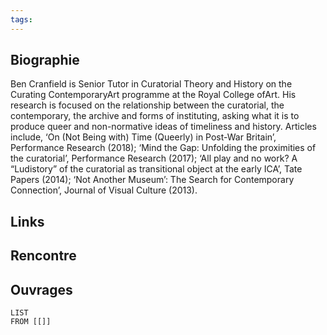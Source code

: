 ```yaml
---
tags:
---
```

## Biographie
Ben Cranfield is Senior Tutor in Curatorial Theory and History on the Curating ContemporaryArt programme at the Royal College ofArt. His research is focused on the relationship between the curatorial, the contemporary, the archive and forms of instituting, asking what it is to produce queer and non-normative ideas of timeliness and history. Articles include, ‘On (Not Being with) Time (Queerly) in Post-War Britain’, Performance Research (2018); ‘Mind the Gap: Unfolding the proximities of the curatorial’, Performance Research (2017); ‘All play and no work? A “Ludistory” of the curatorial as transitional object at the early ICA’, Tate Papers (2014); ‘Not Another Museum’: The Search for Contemporary Connection’, Journal of Visual Culture (2013).
## Links

## Rencontre

## Ouvrages 

```dataview 
LIST
FROM [[]]
```

